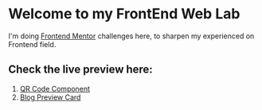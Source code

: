# Welcome to my FrontEnd Web Lab
I'm doing [Frontend Mentor](https://www.frontendmentor.io/) challenges here, to sharpen my experienced on Frontend field. 

## Check the live preview here:

1. [QR Code Component](https://imhefizh.github.io/FrontEnd-Web-Lab/qr-code-component/)
2. [Blog Preview Card](https://imhefizh.github.io/FrontEnd-Web-Lab/blog-preview-card-main/)
